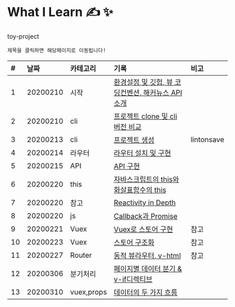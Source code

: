 # What I Learn &#9997; &#10024;
toy-project 

`제목을 클릭하면 해당페이지로 이동됩니다!`

| #   | 날짜                                                                              | 카테고리     | 기록                                                    | 비고 |
| :-- | :-------------------------------------------------------------------------------- | :----------- | :------------------------------------------------------ | :--- |
| 1 | 20200210 | 시작 | [환경설정 및 깃헙, 뷰 코딩컨벤션, 해커뉴스 API 소개](https://github.com/leepro225/learn-vue-js-level3/blob/master/lectures/lecture_01.md) | |
| 2 | 20200210 | cli | [프로젝트 clone 및 cli 버전 비교](https://github.com/leepro225/learn-vue-js-level3/blob/master/lectures/lecture_02.md) | |
| 3 | 20200213 | cli | [프로젝트 생성](https://github.com/leepro225/learn-vue-js-level3/blob/master/lectures/lecture_03.md) | lintonsave |
| 4 | 20200214 | 라우터 | [라우터 설치 및 구현](https://github.com/leepro225/learn-vue-js-level3/blob/master/lectures/lecture_04.md) |  |
| 5 | 20200215 | API | [API 구현](https://github.com/leepro225/learn-vue-js-level3/blob/master/lectures/lecture_05.md) |  |
| 6 | 20200220 | this | [자바스크립트의 this와 화살표함수의 this](https://github.com/leepro225/learn-vue-js-level3/blob/master/lectures/lecture_06.md) |  |
| 7 | 20200220 | 참고 | [Reactivity in Depth](https://github.com/leepro225/learn-vue-js-level3/blob/master/lectures/lecture_07.md) |  |
| 8 | 20200220 | js | [Callback과 Promise](https://github.com/leepro225/learn-vue-js-level3/blob/master/lectures/lecture_08.md) |  |
| 9 | 20200221 | Vuex | [Vuex로 스토어 구현](https://github.com/leepro225/learn-vue-js-level3/blob/master/lectures/lecture_09.md) | 참고 |
| 10 | 20200223 | Vuex | [스토어 구조화](https://github.com/leepro225/learn-vue-js-level3/blob/master/lectures/lecture_10.md) | 참고 |
| 11 | 20200227 | Router | [동적 뷰라우터, v-html](https://github.com/leepro225/learn-vue-js-level3/blob/master/lectures/lecture_11.md) | 참고 |
| 12 | 20200306 | 분기처리 | [페이지별 데이터 분기 & v-if디렉티브](https://github.com/leepro225/learn-vue-js-level3/blob/master/lectures/lecture_13.md) | |
| 13 | 20200310 | vuex,props | [데이터의 두 가지 흐름](https://github.com/leepro225/learn-vue-js-level3/blob/master/lectures/lecture_12.md) | |
